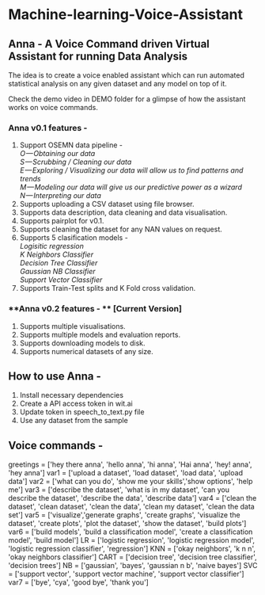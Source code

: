 # Machine-learning-Voice-Assistant

## Anna - A Voice Command driven Virtual Assistant for running Data Analysis

The idea is to create a voice enabled assistant which can run automated statistical analysis on any given dataset and any model on top of it.

Check the demo video in DEMO folder for a glimpse of how the assistant works on voice commands.

### **Anna v0.1 features -**

1. Support OSEMN data pipeline - <br>
  *O — Obtaining our data <br>
  S — Scrubbing / Cleaning our data <br>
  E — Exploring / Visualizing our data will allow us to find patterns and trends <br>
  M — Modeling our data will give us our predictive power as a wizard <br>
  N — Interpreting our data* <br>
2. Supports uploading a CSV dataset using file browser.
3. Supports data description, data cleaning and data visualisation.
4. Supports pairplot for v0.1.
5. Supports cleaning the dataset for any NAN values on request.
6. Supports 5 clasification models -  <br>
  *Logisitic regression <br>
  K Neighbors Classifier <br>
  Decision Tree Classifier <br>
  Gaussian NB Classifier <br>
  Support Vector Classifier* <br>
7. Supports Train-Test splits and K Fold cross validation.

### **Anna v0.2 features - ** [Current Version]

1. Supports multiple visualisations.
2. Supports multiple models and evaluation reports.
3. Supports downloading models to disk.
4. Supports numerical datasets of any size.

## How to use Anna - 
1. Install necessary dependencies
2. Create a API access token in wit.ai 
3. Update token in speech_to_text.py file
4. Use any dataset from the sample

## Voice commands - 

greetings = ['hey there anna', 'hello anna', 'hi anna', 'Hai anna', 'hey! anna', 'hey anna']
var1 = ['upload a dataset', 'load dataset', 'load data', 'upload data']
var2 = ['what can you do', 'show me your skills','show options', 'help me']
var3 = ['describe the dataset', 'what is in my dataset', 'can you describe the dataset', 'describe the data', 'describe data']
var4 = ['clean the dataset', 'clean dataset', 'clean the data', 'clean my dataset', 'clean the data set']
var5 = ['visualize','generate graphs', 'create graphs', 'visualize the dataset', 'create plots', 'plot the dataset', 'show the dataset', 'build plots']
var6 = ['build models', 'build a classification model', 'create a classification model', 'build model']
LR = ['logistic regression', 'logistic regression model', 'logistic regression classifier', 'regression']
KNN = ['okay neighbors', 'k n n', 'okay neighbors classifier']
CART = ['decision tree', 'decision tree classifier', 'decision trees']
NB = ['gaussian', 'bayes', 'gaussian n b', 'naive bayes']
SVC = ['support vector', 'support vector machine', 'support vector classifier']
var7 = ['bye', 'cya', 'good bye', 'thank you']
